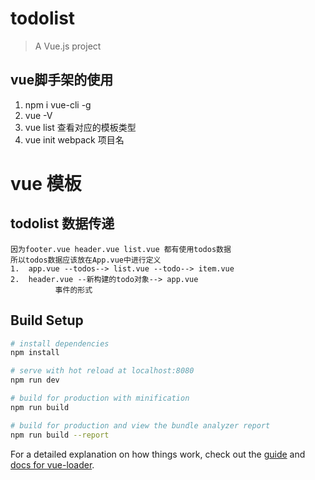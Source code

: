 # todolist

> A Vue.js project

## vue脚手架的使用
  1. npm i vue-cli -g
  2. vue -V 
  3. vue list 查看对应的模板类型
  4. vue init webpack 项目名

# vue 模板
<template>
#[[$END$]]#
</template>

<script type="text/ecmascript-6">
export default {
  name: "${COMPONENT_NAME}"
}
</script>

<style  scoped>

</style>
  
## todolist 数据传递
    因为footer.vue header.vue list.vue 都有使用todos数据  
    所以todos数据应该放在App.vue中进行定义
    1.  app.vue --todos--> list.vue --todo--> item.vue
    2.  header.vue --新构建的todo对象--> app.vue
              事件的形式
  
## Build Setup

``` bash
# install dependencies
npm install

# serve with hot reload at localhost:8080
npm run dev

# build for production with minification
npm run build

# build for production and view the bundle analyzer report
npm run build --report
```

For a detailed explanation on how things work, check out the [guide](http://vuejs-templates.github.io/webpack/) and [docs for vue-loader](http://vuejs.github.io/vue-loader).
